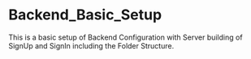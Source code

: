 # Backend_Basic_Setup
This is a basic setup of Backend Configuration with Server building of SignUp and SignIn including the Folder Structure.
